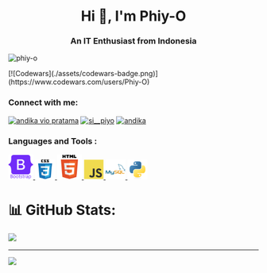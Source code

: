 <h1 align="center">Hi 👋, I'm Phiy-O</h1>
<h3 align="center">An IT Enthusiast from Indonesia</h3>

<p align="left"> <img src="https://komarev.com/ghpvc/?username=phiy-o&label=Profile%20views&color=0e75b6&style=flat" alt="phiy-o" /> </p>
[![Codewars](./assets/codewars-badge.png)](https://www.codewars.com/users/Phiy-O)

<h3 align="left">Connect with me:</h3>
<p align="left">
<a href="https://www.linkedin.com/in/andika-vio-pratama-/" target="blank"><img align="center" src="https://raw.githubusercontent.com/rahuldkjain/github-profile-readme-generator/master/src/images/icons/Social/linked-in-alt.svg" alt="andika vio pratama" height="30" width="40" /></a>
<a href="https://instagram.com/si__piyo" target="blank"><img align="center" src="https://raw.githubusercontent.com/rahuldkjain/github-profile-readme-generator/master/src/images/icons/Social/instagram.svg" alt="si__piyo" height="30" width="40" /></a>
<a href="https://web.facebook.com/profile.php?id=100041853471014" target="blank"><img align="center" src="https://raw.githubusercontent.com/rahuldkjain/github-profile-readme-generator/master/src/images/icons/Social/facebook.svg" alt="andika" height="30" width="40" /></a>
</p>

<h3 align="left">Languages and Tools :</h3>
<p align="left"> <a href="https://getbootstrap.com" target="_blank" rel="noreferrer"> <img src="https://raw.githubusercontent.com/devicons/devicon/master/icons/bootstrap/bootstrap-plain-wordmark.svg" alt="bootstrap" width="50" height="50" style="color:#fffff;"/> </a> <a href="https://www.w3schools.com/css/" target="_blank" rel="noreferrer"> <img src="https://raw.githubusercontent.com/devicons/devicon/master/icons/css3/css3-original-wordmark.svg" alt="css3" width="40" height="40"/> </a> <a href="https://www.w3.org/html/" target="_blank" rel="noreferrer"> <img src="https://raw.githubusercontent.com/devicons/devicon/master/icons/html5/html5-original-wordmark.svg" alt="html5" width="50" height="50"/> </a> <a href="https://developer.mozilla.org/en-US/docs/Web/JavaScript" target="_blank" rel="noreferrer"> <img src="https://raw.githubusercontent.com/devicons/devicon/master/icons/javascript/javascript-original.svg" alt="javascript" width="40" height="40"/> </a> <a href="https://www.mysql.com/" target="_blank" rel="noreferrer"> <img src="https://raw.githubusercontent.com/devicons/devicon/master/icons/mysql/mysql-original-wordmark.svg" alt="mysql" width="40" height="40"/> </a> <a href="https://www.python.org" target="_blank" rel="noreferrer"> <img src="https://raw.githubusercontent.com/devicons/devicon/master/icons/python/python-original.svg" alt="python" width="40" height="40"/> </a> </p>

# 📊 GitHub Stats:
![](https://nirzak-streak-stats.vercel.app/?user=Phiy-O&theme=dark&hide_border=false)<br/>

---
[![](https://visitcount.itsvg.in/api?id=Phiy-O&icon=0&color=0)](https://visitcount.itsvg.in)

